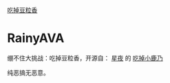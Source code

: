 [吃掉豆粒香](https://toxicu235.github.io/RainyAVA/)

# RainyAVA
绷不住大挑战：吃掉豆粒香，开源自：
[星夜](https://github.com/arcxingye)
的
[吃掉小鹿乃](https://github.com/arcxingye/EatKano)

纯恶搞无恶意。
